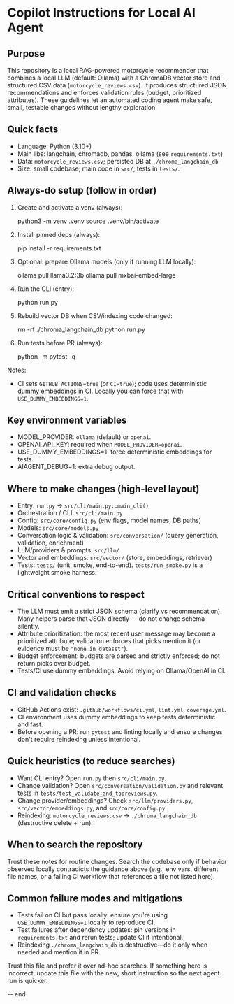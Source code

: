 # Copilot Instructions for Local AI Agent

Purpose
-------
This repository is a local RAG-powered motorcycle recommender that combines a local LLM (default: Ollama) with a ChromaDB vector store and structured CSV data (`motorcycle_reviews.csv`). It produces structured JSON recommendations and enforces validation rules (budget, prioritized attributes). These guidelines let an automated coding agent make safe, small, testable changes without lengthy exploration.

Quick facts
-----------
- Language: Python (3.10+)
- Main libs: langchain, chromadb, pandas, ollama (see `requirements.txt`)
- Data: `motorcycle_reviews.csv`; persisted DB at `./chroma_langchain_db`
- Size: small codebase; main code in `src/`, tests in `tests/`.

Always-do setup (follow in order)
--------------------------------
1. Create and activate a venv (always):

    python3 -m venv .venv
    source .venv/bin/activate

2. Install pinned deps (always):

    pip install -r requirements.txt

3. Optional: prepare Ollama models (only if running LLM locally):

    ollama pull llama3.2:3b
    ollama pull mxbai-embed-large

4. Run the CLI (entry):

    python run.py

5. Rebuild vector DB when CSV/indexing code changed:

    rm -rf ./chroma_langchain_db
    python run.py

6. Run tests before PR (always):

    python -m pytest -q

Notes:
- CI sets `GITHUB_ACTIONS=true` (or `CI=true`); code uses deterministic dummy embeddings in CI. Locally you can force that with `USE_DUMMY_EMBEDDINGS=1`.

Key environment variables
-------------------------
- MODEL_PROVIDER: `ollama` (default) or `openai`.
- OPENAI_API_KEY: required when `MODEL_PROVIDER=openai`.
- USE_DUMMY_EMBEDDINGS=1: force deterministic embeddings for tests.
- AIAGENT_DEBUG=1: extra debug output.

Where to make changes (high-level layout)
----------------------------------------
- Entry: `run.py` -> `src/cli/main.py::main_cli()`
- Orchestration / CLI: `src/cli/main.py`
- Config: `src/core/config.py` (env flags, model names, DB paths)
- Models: `src/core/models.py`
- Conversation logic & validation: `src/conversation/` (query generation, validation, enrichment)
- LLM/providers & prompts: `src/llm/`
- Vector and embeddings: `src/vector/` (store, embeddings, retriever)
- Tests: `tests/` (unit, smoke, end-to-end). `tests/run_smoke.py` is a lightweight smoke harness.

Critical conventions to respect
-------------------------------
- The LLM must emit a strict JSON schema (clarify vs recommendation). Many helpers parse that JSON directly — do not change schema silently.
- Attribute prioritization: the most recent user message may become a prioritized attribute; validation enforces that picks mention it (or evidence must be `"none in dataset"`).
- Budget enforcement: budgets are parsed and strictly enforced; do not return picks over budget.
- Tests/CI use dummy embeddings. Avoid relying on Ollama/OpenAI in CI.

CI and validation checks
------------------------
- GitHub Actions exist: `.github/workflows/ci.yml`, `lint.yml`, `coverage.yml`.
- CI environment uses dummy embeddings to keep tests deterministic and fast.
- Before opening a PR: run `pytest` and linting locally and ensure changes don't require reindexing unless intentional.

Quick heuristics (to reduce searches)
-----------------------------------
- Want CLI entry? Open `run.py` then `src/cli/main.py`.
- Change validation? Open `src/conversation/validation.py` and relevant tests in `tests/test_validate_and_topreviews.py`.
- Change provider/embeddings? Check `src/llm/providers.py`, `src/vector/embeddings.py`, and `src/core/config.py`.
- Reindexing: `motorcycle_reviews.csv` -> `./chroma_langchain_db` (destructive delete + run).

When to search the repository
-----------------------------
Trust these notes for routine changes. Search the codebase only if behavior observed locally contradicts the guidance above (e.g., env vars, different file names, or a failing CI workflow that references a file not listed here).

Common failure modes and mitigations
-----------------------------------
- Tests fail on CI but pass locally: ensure you're using `USE_DUMMY_EMBEDDINGS=1` locally to reproduce CI.
- Test failures after dependency updates: pin versions in `requirements.txt` and rerun tests; update CI if intentional.
- Reindexing `./chroma_langchain_db` is destructive—do it only when needed and mention it in PR.

Trust this file and prefer it over ad-hoc searches. If something here is incorrect, update this file with the new, short instruction so the next agent run is quicker.

-- end
